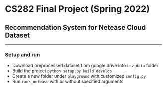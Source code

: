 # CS282 Final Project (Spring 2022)

## Recommendation System for Netease Cloud Dataset

---
### Setup and run
- Download preprocessed dataset from google drive into `csv_data` folder
- Build the project `python setup.py build develop`
- Create a new folder under `playground` with customized `config.py`
- Run `rank_netease` with or without specified arguments
